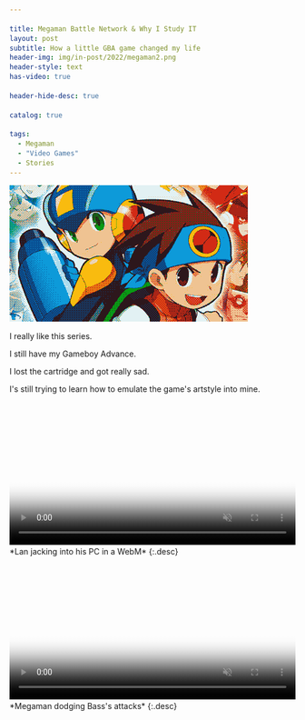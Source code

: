 ```yaml
---

title: Megaman Battle Network & Why I Study IT
layout: post
subtitle: How a little GBA game changed my life
header-img: img/in-post/2022/megaman2.png
header-style: text
has-video: true

header-hide-desc: true

catalog: true

tags:
  - Megaman
  - "Video Games"
  - Stories
---
```


![Megaman Battle Network](/img/in-post/2022/megaman2.png)

I really like this series.

I still have my Gameboy Advance.

I lost the cartridge and got really sad.

I's still trying to learn how to emulate the game's artstyle into mine.

<video class="lazy" width="100%" poster="/img/home-bg/1.png" playsinline autoplay loop muted>
    <source type="video/webm" src="/assets/jackin.webm">
    <source type="video/mp4" src="/assets/jackin.mp4">
</video>
*Lan jacking into his PC in a WebM*
{:.desc}

<video class="lazy" width="100%" poster="/img/home-bg/1.png" playsinline autoplay loop muted>
    <source type="video/webm" src="/assets/bass.webm">
    <source type="video/mp4" src="/assets/jackin.mp4">
</video>
*Megaman dodging Bass's attacks*
{:.desc}